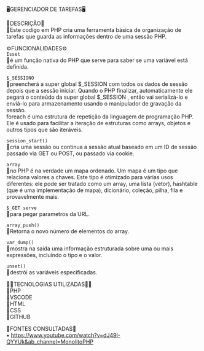 🖥️GERENCIADOR DE TAREFAS🖥️   

📝DESCRIÇÃO📝  
🔸Este codigo em PHP cria uma ferramenta básica de organização de tarefas que guarda as informações dentro de uma sessão PHP.  

⚙️FUNCIONALIDADES⚙️  
`Isset`  
 🔸é um função nativa do PHP que serve para saber se uma variável está definida.  

`$_SESSIONO`   
 🔸preencherá a super global $_SESSION com todos os dados de sessão depois que a sessão iniciar. Quando o PHP finalizar, automaticamente ele pegará o conteúdo da super global $_SESSION , então vai serializá-lo e enviá-lo para armazenamento usando o manipulador de gravação da sessão.      
foreach é uma estrutura de repetição da linguagem de programação PHP. Ele é usado para facilitar a iteração de estruturas como arrays, objetos e outros tipos que são iteráveis.  

`session_start()`  
 🔸cria uma sessão ou continua a sessão atual baseado em um ID de sessão passado via GET ou POST, ou passado via cookie.      

`array`   
 🔸no PHP é na verdade um mapa ordenado. Um mapa é um tipo que relaciona valores a chaves. Este tipo é otimizado para várias usos diferentes: ele pode ser tratado como um array, uma lista (vetor), hashtable (que é uma implementação de mapa), dicionário, coleção, pilha, fila e provavelmente mais.      

 `$_GET serve`   
  🔸para pegar parametros da URL.   

`array_push()`   
 🔸Retorna o novo número de elementos do array.    

 `var_dump()`  
  🔸mostra na saída uma informação estruturada sobre uma ou mais expressões, incluindo o tipo e o valor.    

 `unset()`  
  🔸destrói as variáveis especificadas.    

  👩‍💻TECNOLOGIAS UTILIZADAS👩‍💻   
  🔹PHP  
  🔹VSCODE  
  🔹HTML  
  🔹CSS  
  🔹GITHUB  

  📑FONTES CONSULTADAS📑  
  ▪️ https://www.youtube.com/watch?v=dJ49I-QYYUk&ab_channel=MonolitoPHP



